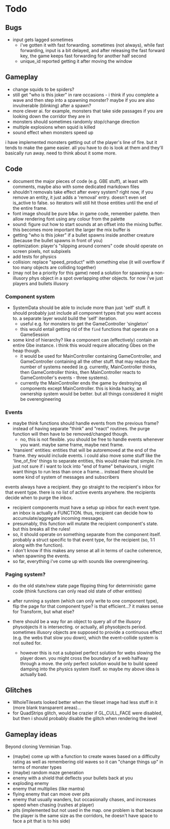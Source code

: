 # Todo

## Bugs
- input gets lagged sometimes
  - i've gotten it with fast forwarding. sometimes (not always), while fast forwarding, input is a bit delayed, and after releasing the fast forward key, the game keeps fast forwarding for another half second
  - unique_id reported getting it after moving the window

## Gameplay
- change squids to be spiders?
- still get "who is this joker" in rare occasions - i think if you complete a wave and then step into a spawning monster? maybe if you are also invulnerable (blinking) after a spawn?
- more clever ai. for example, monsters that take side passages if you are looking down the corridor they are in
- monsters should sometimes randomly stop/change direction
- multiple explosions when squid is killed
- sound effect when monsters speed up

i have implemented monsters getting out of the player's line of fire. but it tends to make the game easier. all you have to do is look at them and they'll basically run away. need to think about it some more.

## Code
- document the major pieces of code (e.g. GBE stuff), at least with comments, maybe also with some dedicated markdown files
- shouldn't removals take effect after every system? right now, if you remove an entity, it just adds a 'removal' entry. doesn't even set is_active to false. so iterators will still hit those entities until the end of the entire frame.
- font image should be pure b&w. in game code, remember palette. then allow rendering font using any colour from the palette
- sound: figure out how to start sounds at an offset into the mixing buffer. this becomes more important the larger the mix buffer is
- getting "who is this joker" if a bullet spawns inside another creature (because the bullet spawns in front of you)
- optimization: player's "slipping around corners" code should operate on screen pixels, not subpixels
- add tests for physics
- collision: replace "speed_product" with something else (it will overflow if too many objects are colliding together)
- (may not be a priority for this game) need a solution for spawning a non-illusory phys object in a spot overlapping other objects. for now i've just players and bullets illusory

### Component system
- SystemData should be able to include more than just 'self' stuff. it should probably just include all component types that you want access to. a separate layer would build the 'self' iteration.
  - useful e.g. for monsters to get the GameController 'singleton'
  - this would entail getting rid of the `find` functions that operate on a GameSession
- some kind of hierarchy? like a component can (effectively) contain an entire Gbe instance. i think this would require allocating Gbes on the heap though.
  - it would be used for MainController containing GameController, and GameController containing all the other stuff. that may reduce the number of systems needed (e.g. currently, MainController thinks, then GameController thinks, then MainController reacts to GameController's events - three systems).
  - currently the MainController ends the game by destroying all components except MainController. this is kinda hacky, an ownership system would be better. but all things considered it might be overengineering

### Events
- maybe think functions should handle events from the previous frame? instead of having separate "think" and "react" routines. the purge function will then have to be removed/changed though.
  - no, this is not flexible. you should be free to handle events whenever you want. maybe same frame, maybe next frame.
- 'transient' entities: entities that will be autoremoved at the end of the frame. they would include events. i could also move some stuff like the 'line_of_fire' things to separate entities, this would make that simple. i'm just not sure if i want to lock into "end of frame" behaviours, i might want things to run less than once a frame... instead there should be some kind of system of messages and subscribers

events always have a recipient. they go straight to the recipient's inbox for that event type. there is no list of active events anywhere. the recipients decide when to purge the inbox.
- recipient components must have a setup up inbox for each event type. an inbox is actually a FUNCTION. thus, recipient can decide how to accumulate/aggregate incoming messages.
- presumably, this function will mutate the recipient component's state. but this breaks all the rules!
- so, it should operate on something separate from the component itself. probably a struct specific to that event type, for the recipient (so, 1:1 along with the function).
- i don't know if this makes any sense at all in terms of cache coherence, when spawning the events.
- so far, everything i've come up with sounds like overengineering.

### Paging system?
- do the old state/new state page flipping thing for deterministic game code (think functions can only read old state of other entities)
- after running a system (which can only write to one component type), flip the page for that component type? is that efficient...? it makes sense for Transform, but what else?

- there should be a way for an object to query all of the illusory physobjects it is intersecting. or actually, all physobjects period. sometimes illusory objects are supposed to provide a continuous effect (e.g. the webs that slow you down), which the event-collide system is not suited for.
  - however this is not a subpixel perfect solution for webs slowing the player down. you might cross the boundary of a web halfway through a move. the only perfect solution would be to build speed damping into the physics system itself. so maybe my above idea is actually bad.

## Glitches
- WholeTilesets looked better when the tileset image had less stuff in it (more blank transparent areas)...
- for QuadStrips glitch, would be crazier if GL_CULL_FACE were disabled, but then i should probably disable the glitch when rendering the level

## Gameplay ideas
Beyond cloning Verminian Trap.

- (maybe) come up with a function to create waves based on a difficulty rating as well as remembering old waves so it can "change things up" in terms of monster types
- (maybe) random maze generation
- enemy with a shield that deflects your bullets back at you
- exploding enemy
- enemy that multiplies (like mantra)
- flying enemy that can move over pits
- enemy that usually wanders, but occasionally chases, and increases speed when chasing (rushes at player)
- pits (implemented but not used in the map. one problem is that because the player is the same size as the corridors, he doesn't have space to face a pit that is to his side)
